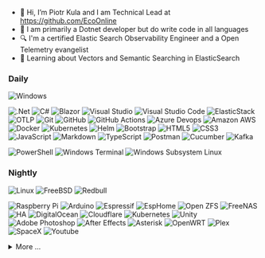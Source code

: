 - 👋 Hi, I’m Piotr Kula and I am Technical Lead at https://github.com/EcoOnline
- 👀 I am primarily a Dotnet developer but do write code in all languages
- 🔍 I'm a certified Elastic Search Observability Engineer and a Open Telemetry evangelist
- 🌱 Learning about Vectors and Semantic Searching in ElasticSearch

### Daily 

![Windows](https://img.shields.io/badge/Windows%20-0078D4.svg?style=for-the-badge&logo=windows&logoColor=white)

![.Net](https://img.shields.io/badge/.NET-5C2D91?style=for-the-badge&logo=.net&logoColor=white)
![C#](https://img.shields.io/badge/c%23-%23239120.svg?style=for-the-badge&logo=sharp&logoColor=white)
![Blazor](https://img.shields.io/badge/Blazor-512BD4.svg?style=for-the-badge&logo=blazor&logoColor=white)
![Visual Studio](https://img.shields.io/badge/Visual%20Studio-5C2D91.svg?style=for-the-badge&logo=visual-studio&logoColor=white)
![Visual Studio Code](https://img.shields.io/badge/Visual%20Studio%20Code-0078d7.svg?style=for-the-badge&logo=visual-studio-code&logoColor=white)
![ElasticStack](https://img.shields.io/badge/Elastic%20Stack-005571.svg?style=for-the-badge&logo=elasticstack&logoColor=white)
![OTLP](https://img.shields.io/badge/Open%20Telemetry-000000.svg?style=for-the-badge&logo=opentelemetry&logoColor=white)
![Git](https://img.shields.io/badge/git-%23F05033.svg?style=for-the-badge&logo=git&logoColor=white)
![GitHub](https://img.shields.io/badge/github-%23121011.svg?style=for-the-badge&logo=github&logoColor=white)
![GitHub Actions](https://img.shields.io/badge/github%20actions-%232671E5.svg?style=for-the-badge&logo=githubactions&logoColor=white)
![Azure Devops](https://img.shields.io/badge/Azure%20Devops-0078D7.svg?style=for-the-badge&logo=azuredevops&logoColor=white)
![Amazon AWS](https://img.shields.io/badge/Amazon%20AWS-FF9900.svg?style=for-the-badge&logo=amazonwebservices&logoColor=black)
![Docker](https://img.shields.io/badge/docker-%230db7ed.svg?style=for-the-badge&logo=docker&logoColor=white)
![Kubernetes](https://img.shields.io/badge/Kubernetes-326CE5.svg?style=for-the-badge&logo=kubernetes&logoColor=white)
![Helm](https://img.shields.io/badge/Helm-0F1689.svg?style=for-the-badge&logo=helm&logoColor=white)
![Bootstrap](https://img.shields.io/badge/bootstrap-%23563D7C.svg?style=for-the-badge&logo=bootstrap&logoColor=white)
![HTML5](https://img.shields.io/badge/html5-%23E34F26.svg?style=for-the-badge&logo=html5&logoColor=white)
![CSS3](https://img.shields.io/badge/css3-%231572B6.svg?style=for-the-badge&logo=css3&logoColor=white) 
![JavaScript](https://img.shields.io/badge/javascript-%23323330.svg?style=for-the-badge&logo=javascript&logoColor=%23F7DF1E)
![Markdown](https://img.shields.io/badge/markdown-%23000000.svg?style=for-the-badge&logo=markdown&logoColor=white)
![TypeScript](https://img.shields.io/badge/typescript-%23007ACC.svg?style=for-the-badge&logo=typescript&logoColor=white)
![Postman](https://img.shields.io/badge/Postman-FF6C37?style=for-the-badge&logo=postman&logoColor=white)
![Cucumber](https://img.shields.io/badge/Cucumber-23D96C?style=for-the-badge&logo=cucumber&logoColor=black)
![Kafka](https://img.shields.io/badge/Kafka-231F20?style=for-the-badge&logo=apachekafka&logoColor=white)

![PowerShell](https://img.shields.io/badge/PowerShell-%235391FE.svg?style=for-the-badge&logo=powershell&logoColor=white)
![Windows Terminal](https://img.shields.io/badge/Windows%20Terminal-%234D4D4D.svg?style=for-the-badge&logo=windows-terminal&logoColor=white)
![Windows Subsystem Linux](https://img.shields.io/badge/Windows%20Subystem%20Linux-%23241F31.svg?style=for-the-badge&logo=windows-susbsytem-linux&logoColor=white)

### Nightly

![Linux](https://img.shields.io/badge/Linux-FCC624.svg?style=for-the-badge&logo=linux&logoColor=black)
![FreeBSD](https://img.shields.io/badge/FreeBSD-AB2B28.svg?style=for-the-badge&logo=freebsd&logoColor=white)
![Redbull](https://img.shields.io/badge/RedBull-DB0A40.svg?style=for-the-badge&logo=redbull&logoColor=white)

![Raspberry Pi](https://img.shields.io/badge/-RaspberryPi-C51A4A?style=for-the-badge&logo=Raspberry-Pi)
![Arduino](https://img.shields.io/badge/Arduinio-00878F.svg?style=for-the-badge&logo=arduino&logoColor=white)
![Espressif](https://img.shields.io/badge/Espressif-E7352C.svg?style=for-the-badge&logo=espressif&logoColor=white)
![EspHome](https://img.shields.io/badge/ESPHome-000000.svg?style=for-the-badge&logo=esphome&logoColor=white)
![Open ZFS](https://img.shields.io/badge/Open%20ZFS-2A667F?style=for-the-badge&logo=openzfs)
![FreeNAS](https://img.shields.io/badge/FreeNAS-343434?style=for-the-badge&logo=freenas)
![HA](https://img.shields.io/badge/HomeAssistant-18BCF2?style=for-the-badge&logo=homeassistant&logoColor=white)
![DigitalOcean](https://img.shields.io/badge/DigitalOcean-%230167ff.svg?style=for-the-badge&logo=digitalOcean&logoColor=white)
![Cloudflare](https://img.shields.io/badge/Cloudflare-F38020?style=for-the-badge&logo=Cloudflare&logoColor=white)
![Kubernetes](https://img.shields.io/badge/kubernetes-%23326ce5.svg?style=for-the-badge&logo=kubernetes&logoColor=white)
![Unity](https://img.shields.io/badge/unity-%23000000.svg?style=for-the-badge&logo=unity&logoColor=white)
![Adobe Photoshop](https://img.shields.io/badge/adobe%20photoshop-%2331A8FF.svg?style=for-the-badge&logo=adobe%20photoshop&logoColor=white)
![After Effects](https://img.shields.io/badge/After%20Effects-9999FF.svg?style=for-the-badge&logo=adobeaftereffects&logoColor=white)
![Asterisk](https://img.shields.io/badge/Asterisk-F68F1E.svg?style=for-the-badge&logo=asterisk&logoColor=white)
![OpenWRT](https://img.shields.io/badge/OpenWRT-00B5E2.svg?style=for-the-badge&logo=openwrt&logoColor=white)
![Plex](https://img.shields.io/badge/PLEX-EBAF00.svg?style=for-the-badge&logo=plex&logoColor=white)
![SpaceX](https://img.shields.io/badge/SpaceX-000000.svg?style=for-the-badge&logo=spacex&logoColor=white)
![Youtube](https://img.shields.io/badge/YouTube-FF0000.svg?style=for-the-badge&logo=youtube&logoColor=white)


<details>
  <summary>
    More ...
  </summary>
<p>Used https://shields.io/ and https://simpleicons.org/ for the above. Inspired by other GitHub developers I follow. Hope it inspires you too!</p>
</details>


<!--
**p10tyr/p10tyr** is a ✨ _special_ ✨ repository because its `README.md` (this file) appears on your GitHub profile.

Here are some ideas to get you started:

- 🔭 I’m currently working on ...
- 🌱 I’m currently learning ...
- 👯 I’m looking to collaborate on ...
- 🤔 I’m looking for help with ...
- 💬 Ask me about ...
- 📫 How to reach me: ...
- 😄 Pronouns: ...
- ⚡ Fun fact: ...
-->
